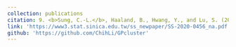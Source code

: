 ```yaml
---
collection: publications
citation: 9. <b>Sung, C.-L.</b>, Haaland, B., Hwang, Y., and Lu, S. (2022+). A clustered Gaussian process model for computer experiments. <i>Statistica Sinica</i>, in press.
link: 'https://www3.stat.sinica.edu.tw/ss_newpaper/SS-2020-0456_na.pdf'
github: 'https://github.com/ChihLi/GPcluster'
---
```

